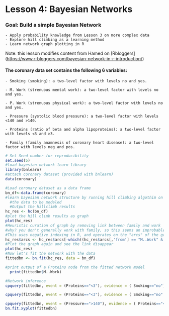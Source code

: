 # Lesson 4: Bayesian Networks

### Goal: Build a simple Bayesian Network
	- Apply probability knowledge from Lesson 3 on more complex data
	- Explore hill climbing as a learning method
	- Learn network graph plotting in R

Note: this lesson modifies content from Hamed on [Rbloggers] (https://www.r-bloggers.com/bayesian-network-in-r-introduction/)



#### The coronary data set contains the following 6 variables:

	- Smoking (smoking): a two-level factor with levels no and yes.

	- M. Work (strenuous mental work): a two-level factor with levels no and yes.

	- P. Work (strenuous physical work): a two-level factor with levels no and yes.

	- Pressure (systolic blood pressure): a two-level factor with levels <140 and >140.

	- Proteins (ratio of beta and alpha lipoproteins): a two-level factor with levels <3 and >3.

	- Family (family anamnesis of coronary heart disease): a two-level factor with levels neg and pos.

```R
# Set Seed number for reproducibility
set.seed(5)
#load bayesian network learn library
library(bnlearn)
#attach coronary dataset (provided with bnlearn)
data(coronary)

#Load coronary dataset as a data frame
bn_df<-data.frame(coronary)
#learn bayesian network structure by running hill climbing algothim on 
  #the data to be modeled
  #Output the hillclimb results
hc_res <- hc(bn_df)
#plot the hill climb results as graph
plot(hc_res)
#Heuristic curation of graph by removing link between family and work
#why? you don't generally work with family, so this seems an improbable link
#This uses negative indexing in R, and operates on the "arcs" of the graph
hc_res$arcs <- hc_res$arcs[-which((hc_res$arcs[,'from'] == "M..Work" & hc_res$arcs[,'to'] == "Family")),]
#Plot the graph again and see the link disappear
plot(hc_res)
#Now let's fit the network with the data
fittedbn <- bn.fit(hc_res, data = bn_df)

#print output of a Proteins node from the fitted network model
  print(fittedbn$M..Work)

#Network inference
cpquery(fittedbn, event = (Proteins=="<3"), evidence = ( Smoking=="no"))

cpquery(fittedbn, event = (Proteins=="<3"), evidence = ( Smoking=="no" & Pressure==">140" ) )

cpquery(fittedbn, event = (Pressure==">140"), evidence = ( Proteins=="<3" ) )
bn.fit.xyplot(fittedbn)

```


